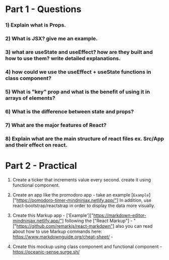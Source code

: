 # Part 1 - Questions

### 1) Explain what is Props.
### 2) What is JSX? give me an example.
### 3) what are useState and useEffect? how are they built and how to use them? write detailed explanations.
### 4) how could we use the useEffect + useState functions in class component?
### 5) What is "key" prop and what is the benefit of using it in arrays of elements?
### 6) What is the difference between state and props?
### 7) What are the major features of React?
### 8) Explain what are the main structure of react files ex. Src/App and their effect on react.


# Part 2 - Practical

1) Create a ticker that increments value every second. create it using functional component.

2) Create an app like the promodoro app - take an example 
[`Example`]["https://pomodoro-timer-mindninjax.netlify.app/"]
In addition, use react-bootstrap/reactstrap in order to display the data more visually.

3) Create this Markup app - ['Example']["https://markdown-editor-mindninjax.netlify.app/"] following the ["React Markup"] - "["https://github.com/remarkjs/react-markdown"] also you can read about how to use Markup commands here: https://www.markdownguide.org/cheat-sheet/ -

4) Create this mockup using class component and functional component - https://oceanic-sense.surge.sh/ 

